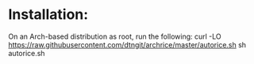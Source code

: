 # Installation:
On an Arch-based distribution as root, run the following:
curl -LO https://raw.githubusercontent.com/dtngit/archrice/master/autorice.sh
sh autorice.sh
